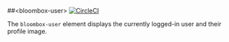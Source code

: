 
##&lt;bloombox-user&gt;  [![CircleCI](https://circleci.com/gh/Bloombox/bloombox-user.svg?style=svg&circle-token=964fa14e2a08151700a2d7f0f5ff079dc625b74c)](https://circleci.com/gh/Bloombox/bloombox-user)

The `bloombox-user` element displays the currently logged-in user and their profile image.
